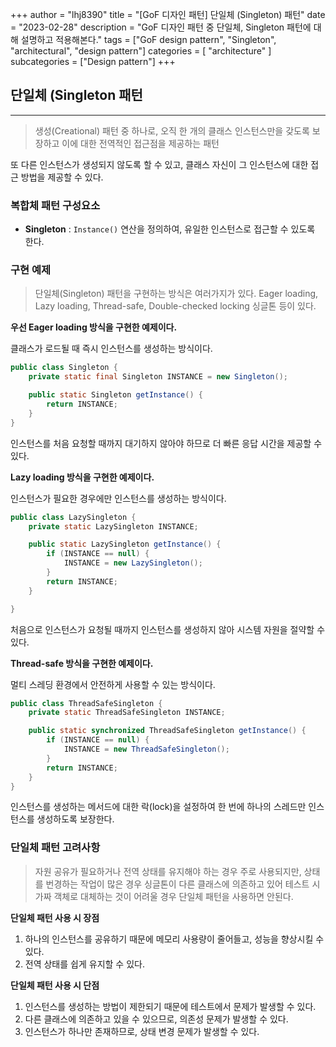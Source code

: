 +++
author = "lhj8390"
title = "[GoF 디자인 패턴] 단일체 (Singleton) 패턴"
date = "2023-02-28"
description = "GoF 디자인 패턴 중 단일체, Singleton 패턴에 대해 설명하고 적용해본다."
tags = ["GoF design pattern", "Singleton", "architectural", "design pattern"]
categories = [
    "architecture"
]
subcategories = ["Design pattern"]
+++

## 단일체 (Singleton 패턴

---

> <span class="red">생성(Creational) 패턴 중 하나</span>로, 오직 한 개의 클래스 인스턴스만을 갖도록 보장하고 이에 대한 전역적인 접근점을 제공하는 패턴

또 다른 인스턴스가 생성되지 않도록 할 수 있고, 클래스 자신이 그 인스턴스에 대한 접근 방법을 제공할 수 있다.

### 복합체 패턴 구성요소

- **Singleton** : `Instance()` 연산을 정의하여, 유일한 인스턴스로 접근할 수 있도록 한다.

### 구현 예제

> 단일체(Singleton) 패턴을 구현하는 방식은 여러가지가 있다. Eager loading, Lazy loading, Thread-safe, Double-checked locking 싱글톤 등이 있다.
> 

**우선 Eager loading 방식을 구현한 예제이다.**

클래스가 로드될 때 즉시 인스턴스를 생성하는 방식이다.

```java
public class Singleton {
    private static final Singleton INSTANCE = new Singleton();

    public static Singleton getInstance() {
        return INSTANCE;
    }
}
```

인스턴스를 처음 요청할 때까지 대기하지 않아야 하므로 더 빠른 응답 시간을 제공할 수 있다.

**Lazy loading 방식을 구현한 예제이다.**

인스턴스가 필요한 경우에만 인스턴스를 생성하는 방식이다.

```java
public class LazySingleton {
    private static LazySingleton INSTANCE;

    public static LazySingleton getInstance() {
        if (INSTANCE == null) {
            INSTANCE = new LazySingleton();
        }
        return INSTANCE;
    }

}
```

처음으로 인스턴스가 요청될 때까지 인스턴스를 생성하지 않아 시스템 자원을 절약할 수 있다.

**Thread-safe 방식을 구현한 예제이다.**

멀티 스레딩 환경에서 안전하게 사용할 수 있는 방식이다.

```java
public class ThreadSafeSingleton {
    private static ThreadSafeSingleton INSTANCE;

    public static synchronized ThreadSafeSingleton getInstance() {
        if (INSTANCE == null) {
            INSTANCE = new ThreadSafeSingleton();
        }
        return INSTANCE;
    }
}
```

인스턴스를 생성하는 메서드에 대한 락(lock)을 설정하여 한 번에 하나의 스레드만 인스턴스를 생성하도록 보장한다.

### 단일체 패턴 고려사항

> 자원 공유가 필요하거나 전역 상태를 유지해야 하는 경우 주로 사용되지만, 상태를 번경하는 작업이 많은 경우 싱글톤이 다른 클래스에 의존하고 있어 테스트 시 가짜 객체로 대체하는 것이 어려울 경우 단일체 패턴을 사용하면 안된다.
> 

**단일체 패턴 사용 시 장점**

1. 하나의 인스턴스를 공유하기 때문에 메모리 사용량이 줄어들고, 성능을 향상시킬 수 있다.
2. 전역 상태를 쉽게 유지할 수 있다.

**단일체 패턴 사용 시 단점**

1. 인스턴스를 생성하는 방법이 제한되기 때문에 테스트에서 문제가 발생할 수 있다.
2. 다른 클래스에 의존하고 있을 수 있으므로, 의존성 문제가 발생할 수 있다.
3. 인스턴스가 하나만 존재하므로, 상태 변경 문제가 발생할 수 있다.